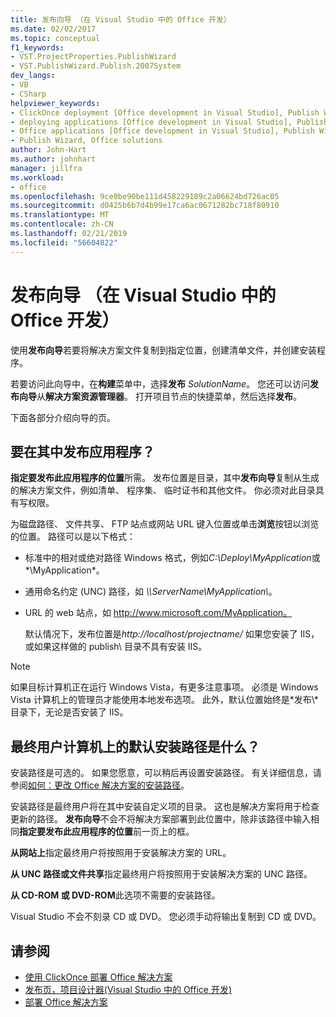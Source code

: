 ```yaml
---
title: 发布向导 （在 Visual Studio 中的 Office 开发）
ms.date: 02/02/2017
ms.topic: conceptual
f1_keywords:
- VST.ProjectProperties.PublishWizard
- VST.PublishWizard.Publish.2007System
dev_langs:
- VB
- CSharp
helpviewer_keywords:
- ClickOnce deployment [Office development in Visual Studio], Publish Wizard
- deploying applications [Office development in Visual Studio], Publish Wizard
- Office applications [Office development in Visual Studio], Publish Wizard
- Publish Wizard, Office solutions
author: John-Hart
ms.author: johnhart
manager: jillfra
ms.workload:
- office
ms.openlocfilehash: 9ce0be90be111d458229189c2a06624bd726ac05
ms.sourcegitcommit: d0425b6b7d4b99e17ca6ac0671282bc718f80910
ms.translationtype: MT
ms.contentlocale: zh-CN
ms.lasthandoff: 02/21/2019
ms.locfileid: "56604822"
---
```

# <a name="publish-wizard-office-development-in-visual-studio"></a>发布向导 （在 Visual Studio 中的 Office 开发）
  使用**发布向导**若要将解决方案文件复制到指定位置，创建清单文件，并创建安装程序。

 若要访问此向导中，在**构建**菜单中，选择**发布** *SolutionName*。 您还可以访问**发布向导**从**解决方案资源管理器**。 打开项目节点的快捷菜单，然后选择**发布**。

 下面各部分介绍向导的页。

## <a name="where-do-you-want-to-publish-the-application"></a>要在其中发布应用程序？
 **指定要发布此应用程序的位置**所需。 发布位置是目录，其中**发布向导**复制从生成的解决方案文件，例如清单、 程序集、 临时证书和其他文件。 你必须对此目录具有写权限。

 为磁盘路径、 文件共享、 FTP 站点或网站 URL 键入位置或单击**浏览**按钮以浏览的位置。 路径可以是以下格式：

- 标准中的相对或绝对路径 Windows 格式，例如*C:\Deploy\MyApplication*或*\MyApplication*。

- 通用命名约定 (UNC) 路径，如 *\\\ServerName\MyApplication\\*。

- URL 的 web 站点，如 http://www.microsoft.com/MyApplication。

  默认情况下，发布位置是*http://localhost/projectname/* 如果您安装了 IIS，或如果这样做的 publish\ 目录不具有安装 IIS。

> [!NOTE]
>  如果目标计算机正在运行 Windows Vista，有更多注意事项。 必须是 Windows Vista 计算机上的管理员才能使用本地发布选项。 此外，默认位置始终是*发布\\*目录下，无论是否安装了 IIS。

## <a name="what-is-the-default-installation-path-on-end-user-computers"></a>最终用户计算机上的默认安装路径是什么？
 安装路径是可选的。 如果您愿意，可以稍后再设置安装路径。 有关详细信息，请参阅[如何：更改 Office 解决方案的安装路径](https://msdn.microsoft.com/d0eaa07b-2d72-4902-899f-2f9fb165b8fd)。

 安装路径是最终用户将在其中安装自定义项的目录。 这也是解决方案将用于检查更新的路径。 **发布向导**不会不将解决方案部署到此位置中，除非该路径中输入相同**指定要发布此应用程序的位置**前一页上的框。

 **从网站上**指定最终用户将按照用于安装解决方案的 URL。

 **从 UNC 路径或文件共享**指定最终用户将按照用于安装解决方案的 UNC 路径。

 **从 CD-ROM 或 DVD-ROM**此选项不需要的安装路径。

 Visual Studio 不会不刻录 CD 或 DVD。 您必须手动将输出复制到 CD 或 DVD。

## <a name="see-also"></a>请参阅
- [使用 ClickOnce 部署 Office 解决方案](../vsto/deploying-an-office-solution-by-using-clickonce.md)
- [发布页，项目设计器&#40;Visual Studio 中的 Office 开发&#41;](../vsto/publish-page-project-designer-office-development-in-visual-studio.md)
- [部署 Office 解决方案](../vsto/deploying-an-office-solution.md)
